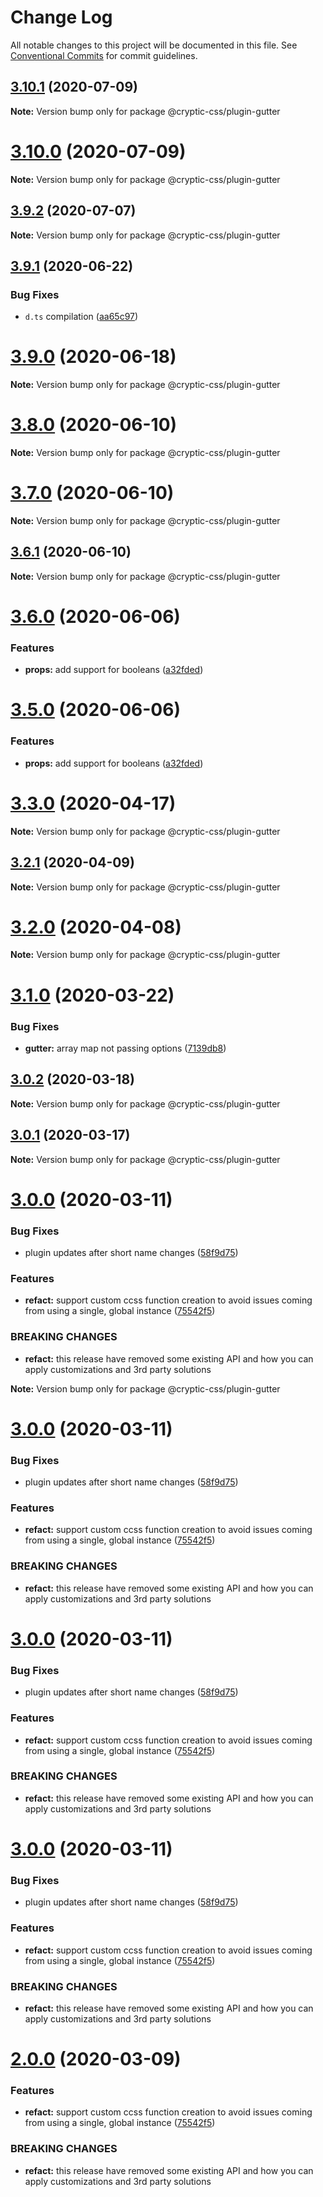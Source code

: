 # Change Log

All notable changes to this project will be documented in this file.
See [Conventional Commits](https://conventionalcommits.org) for commit guidelines.

## [3.10.1](https://github.com/wintercounter/ccss/compare/v3.10.0...v3.10.1) (2020-07-09)

**Note:** Version bump only for package @cryptic-css/plugin-gutter





# [3.10.0](https://github.com/wintercounter/ccss/compare/v3.9.2...v3.10.0) (2020-07-09)

**Note:** Version bump only for package @cryptic-css/plugin-gutter





## [3.9.2](https://github.com/wintercounter/ccss/compare/v3.9.1...v3.9.2) (2020-07-07)

**Note:** Version bump only for package @cryptic-css/plugin-gutter





## [3.9.1](https://github.com/wintercounter/ccss/compare/v3.9.0...v3.9.1) (2020-06-22)


### Bug Fixes

* `d.ts` compilation ([aa65c97](https://github.com/wintercounter/ccss/commit/aa65c97d696af73f0611c4814a62bcae3401990c))





# [3.9.0](https://github.com/wintercounter/ccss/compare/v3.8.0...v3.9.0) (2020-06-18)

**Note:** Version bump only for package @cryptic-css/plugin-gutter





# [3.8.0](https://github.com/wintercounter/ccss/compare/v3.7.0...v3.8.0) (2020-06-10)

**Note:** Version bump only for package @cryptic-css/plugin-gutter





# [3.7.0](https://github.com/wintercounter/ccss/compare/v3.6.1...v3.7.0) (2020-06-10)

**Note:** Version bump only for package @cryptic-css/plugin-gutter





## [3.6.1](https://github.com/wintercounter/ccss/compare/v3.6.0...v3.6.1) (2020-06-10)

**Note:** Version bump only for package @cryptic-css/plugin-gutter





# [3.6.0](https://github.com/wintercounter/ccss/compare/v3.4.0...v3.6.0) (2020-06-06)


### Features

* **props:** add support for booleans ([a32fded](https://github.com/wintercounter/ccss/commit/a32fded31d2847b3a5edd94ed9e409e111c838e8))






# [3.5.0](https://github.com/wintercounter/ccss/compare/v3.3.0...v3.5.0) (2020-06-06)


### Features

* **props:** add support for booleans ([a32fded](https://github.com/wintercounter/ccss/commit/a32fded31d2847b3a5edd94ed9e409e111c838e8))





# [3.3.0](https://github.com/wintercounter/ccss/compare/v3.2.1...v3.3.0) (2020-04-17)

**Note:** Version bump only for package @cryptic-css/plugin-gutter





## [3.2.1](https://github.com/wintercounter/ccss/compare/v3.2.0...v3.2.1) (2020-04-09)

**Note:** Version bump only for package @cryptic-css/plugin-gutter





# [3.2.0](https://github.com/wintercounter/ccss/compare/v3.1.0...v3.2.0) (2020-04-08)

**Note:** Version bump only for package @cryptic-css/plugin-gutter






# [3.1.0](https://github.com/wintercounter/ccss/compare/v3.0.2...v3.1.0) (2020-03-22)


### Bug Fixes

* **gutter:** array map not passing options ([7139db8](https://github.com/wintercounter/ccss/commit/7139db8d48803d26fea143b268dfdfe84b290458))





## [3.0.2](https://github.com/wintercounter/ccss/compare/v3.0.1...v3.0.2) (2020-03-18)

**Note:** Version bump only for package @cryptic-css/plugin-gutter





## [3.0.1](https://github.com/wintercounter/ccss/compare/v3.0.0...v3.0.1) (2020-03-17)

**Note:** Version bump only for package @cryptic-css/plugin-gutter





# [3.0.0](https://github.com/wintercounter/ccss/compare/v1.0.1...v3.0.0) (2020-03-11)


### Bug Fixes

* plugin updates after short name changes ([58f9d75](https://github.com/wintercounter/ccss/commit/58f9d753b9793cec5dab0a391ba19d5ad8fd08b3))


### Features

* **refact:** support custom ccss function creation to avoid issues coming from using a single, global instance ([75542f5](https://github.com/wintercounter/ccss/commit/75542f5d0bf8be04b1deefd2d70d2ec439f2a181))


### BREAKING CHANGES

* **refact:** this release have removed some existing API and how you can apply customizations and 3rd party solutions







**Note:** Version bump only for package @cryptic-css/plugin-gutter





# [3.0.0](https://github.com/wintercounter/ccss/compare/v1.0.1...v3.0.0) (2020-03-11)


### Bug Fixes

* plugin updates after short name changes ([58f9d75](https://github.com/wintercounter/ccss/commit/58f9d753b9793cec5dab0a391ba19d5ad8fd08b3))


### Features

* **refact:** support custom ccss function creation to avoid issues coming from using a single, global instance ([75542f5](https://github.com/wintercounter/ccss/commit/75542f5d0bf8be04b1deefd2d70d2ec439f2a181))


### BREAKING CHANGES

* **refact:** this release have removed some existing API and how you can apply customizations and 3rd party solutions





# [3.0.0](https://github.com/wintercounter/ccss/compare/v1.0.1...v3.0.0) (2020-03-11)


### Bug Fixes

* plugin updates after short name changes ([58f9d75](https://github.com/wintercounter/ccss/commit/58f9d753b9793cec5dab0a391ba19d5ad8fd08b3))


### Features

* **refact:** support custom ccss function creation to avoid issues coming from using a single, global instance ([75542f5](https://github.com/wintercounter/ccss/commit/75542f5d0bf8be04b1deefd2d70d2ec439f2a181))


### BREAKING CHANGES

* **refact:** this release have removed some existing API and how you can apply customizations and 3rd party solutions





# [3.0.0](https://github.com/wintercounter/ccss/compare/v1.0.1...v3.0.0) (2020-03-11)


### Bug Fixes

* plugin updates after short name changes ([58f9d75](https://github.com/wintercounter/ccss/commit/58f9d753b9793cec5dab0a391ba19d5ad8fd08b3))


### Features

* **refact:** support custom ccss function creation to avoid issues coming from using a single, global instance ([75542f5](https://github.com/wintercounter/ccss/commit/75542f5d0bf8be04b1deefd2d70d2ec439f2a181))


### BREAKING CHANGES

* **refact:** this release have removed some existing API and how you can apply customizations and 3rd party solutions





# [2.0.0](https://github.com/wintercounter/ccss/compare/v1.0.0...v2.0.0) (2020-03-09)


### Features

* **refact:** support custom ccss function creation to avoid issues coming from using a single, global instance ([75542f5](https://github.com/wintercounter/ccss/commit/75542f5d0bf8be04b1deefd2d70d2ec439f2a181))


### BREAKING CHANGES

* **refact:** this release have removed some existing API and how you can apply customizations and 3rd party solutions
